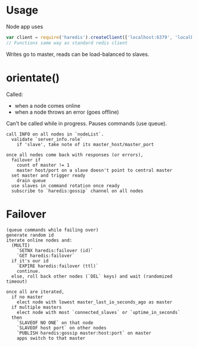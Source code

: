 Usage
=====

Node app uses

```javascript
var client = require('haredis').createClient(['localhost:6379', 'localhost:6380', 'localhost:6381'], options);
// Functions same way as standard redis client
```

Writes go to master, reads can be load-balanced to slaves.

orientate()
===========

Called:
- when a node comes online
- when a node throws an error (goes offline)

Can't be called while in progress. Pauses commands (use queue).

```
call INFO on all nodes in `nodeList`.
  validate `server_info.role`
    if 'slave', take note of its master_host/master_port

once all nodes come back with responses (or errors),
  failover if
    count of master != 1
    master host/port on a slave doesn't point to central master
  set master and trigger ready
    drain queue
  use slaves in command rotation once ready
  subscribe to `haredis:gossip` channel on all nodes
```

Failover
========

```
(queue commands while failing over)
generate random id
iterate online nodes and:
  (MULTI)
    `SETNX haredis:failover (id)`
    `GET haredis:failover`
  if it's our id
    `EXPIRE haredis:failover (ttl)`
    continue.
  else, roll back other nodes (`DEL` keys) and wait (randomized timeout)

once all are iterated,
  if no master
    elect node with lowest master_last_io_seconds_ago as master
  if multiple masters
    elect node with most `connected_slaves` or `uptime_in_seconds`
  then
    `SLAVEOF NO ONE` on that node
    `SLAVEOF host port` on other nodes
    `PUBLISH haredis:gossip master:host:port` on master
    apps switch to that master
```